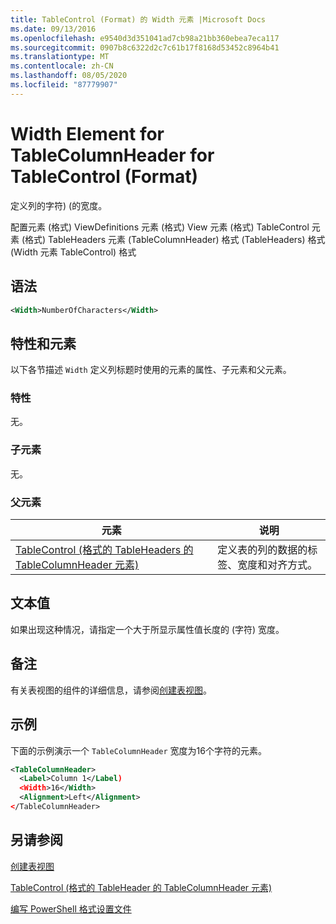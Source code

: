 ```yaml
---
title: TableControl (Format) 的 Width 元素 |Microsoft Docs
ms.date: 09/13/2016
ms.openlocfilehash: e9540d3d351041ad7cb98a21bb360ebea7eca117
ms.sourcegitcommit: 0907b8c6322d2c7c61b17f8168d53452c8964b41
ms.translationtype: MT
ms.contentlocale: zh-CN
ms.lasthandoff: 08/05/2020
ms.locfileid: "87779907"
---
```

# <a name="width-element-for-tablecolumnheader-for-tablecontrol-format"></a>Width Element for TableColumnHeader for TableControl (Format)

定义列的字符)  (的宽度。

配置元素 (格式) ViewDefinitions 元素 (格式) View 元素 (格式) TableControl 元素 (格式) TableHeaders 元素 (TableColumnHeader) 格式 (TableHeaders) 格式 (Width 元素 TableControl) 格式

## <a name="syntax"></a>语法

```xml
<Width>NumberOfCharacters</Width>
```

## <a name="attributes-and-elements"></a>特性和元素

以下各节描述 `Width` 定义列标题时使用的元素的属性、子元素和父元素。

### <a name="attributes"></a>特性

无。

### <a name="child-elements"></a>子元素

无。

### <a name="parent-elements"></a>父元素

|元素|说明|
|-------------|-----------------|
|[TableControl (格式的 TableHeaders 的 TableColumnHeader 元素) ](./tablecolumnheader-element-format.md)|定义表的列的数据的标签、宽度和对齐方式。|

## <a name="text-value"></a>文本值

如果出现这种情况，请指定一个大于所显示属性值长度的 (字符) 宽度。

## <a name="remarks"></a>备注

有关表视图的组件的详细信息，请参阅[创建表视图](./creating-a-table-view.md)。

## <a name="example"></a>示例

下面的示例演示一个 `TableColumnHeader` 宽度为16个字符的元素。

```xml
<TableColumnHeader>
  <Label>Column 1</Label)
  <Width>16</Width>
  <Alignment>Left</Alignment>
</TableColumnHeader>
```

## <a name="see-also"></a>另请参阅

[创建表视图](./creating-a-table-view.md)

[TableControl (格式的 TableHeader 的 TableColumnHeader 元素) ](./tablecolumnheader-element-format.md)

[编写 PowerShell 格式设置文件](./writing-a-powershell-formatting-file.md)
